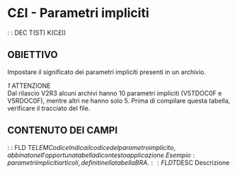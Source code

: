 # C£I - Parametri impliciti
 :  : DEC T(ST) K(C£I)
## OBIETTIVO
Impostare il significato dei parametri impliciti presenti in un archivio.

_1_   ATTENZIONE   
Dal rilascio V2R3 alcuni archivi hanno 10 parametri impliciti (V5TDOC0F e V5RDOC0F), mentre
altri ne hanno solo 5. Prima di compilare questa tabella, verificare il tracciato del file.

## CONTENUTO DEI CAMPI
 :  : FLD T$ELEM Codice
Indica il codice del parametro implicito, abbinato nell'opportuna tabella di contesto applicazione.
Esempio :  parametri impliciti articoli, definiti nella tabella BRA.
 :  : FLD T$DESC Descrizione

